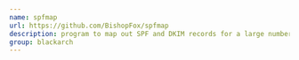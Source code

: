 ```yaml
---
name: spfmap
url: https://github.com/BishopFox/spfmap
description: program to map out SPF and DKIM records for a large number of domains. URL : https://github.com/BishopFox/spfmap Groups : blackarch blackarch-recon
group: blackarch
---
```

